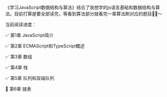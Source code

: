 《学习JavaScript数据结构与算法》结合了我想学的js语言基础和数据结构与算法。目前打算是要全部读完，等看到算法部分就看完一章算法刷对应的题目🤞🏻～

当前阅读进度：

✅ 第1章 JavaScript简介

✅ 第2章 ECMAScript和TypeScript概述

✅ 第3章 数组

✅ 第4章 栈

✅ 第5章 队列和双端队列

🎯 第6章 链表

